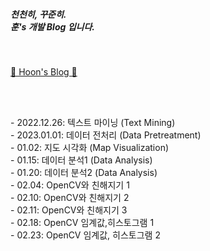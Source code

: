 <h5> 천천히, 꾸준히. 
<br> 훈's 개발 Blog 입니다. </h5>
<br>

[👋 Hoon's Blog 👋](https://ryuchanghoon.github.io/)

<br>

<br> - 2022.12.26: 텍스트 마이닝 (Text Mining)
<br> - 2023.01.01: 데이터 전처리 (Data Pretreatment)
<br> - 01.02: 지도 시각화 (Map Visualization)
<br> - 01.15: 데이터 분석1 (Data Analysis)
<br> - 01.20: 데이터 분석2 (Data Analysis)
<br> - 02.04: OpenCV와 친해지기 1
<br> - 02.10: OpenCV와 친해지기 2
<br> - 02.11: OpenCV와 친해지기 3
<br> - 02.18: OpenCV 임계값,히스토그램 1
<br> - 02.23: OpenCV 임계값, 히스토그램 2
